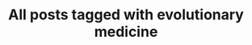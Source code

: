---
layout: tag
title: "All posts tagged with evolutionary medicine"
permalink: /weblog/tags/evolutionary-medicine/
taxonomy: evolutionary medicine
---